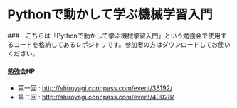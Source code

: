 # Pythonで動かして学ぶ機械学習入門 
###　こちらは「Pythonで動かして学ぶ機械学習入門」という勉強会で使用するコードを格納してあるレポジトリです。参加者の方はダウンロードしてお使いください。

#### 勉強会HP
* 第一回 : http://shiroyagi.connpass.com/event/38192/
* 第二回 : http://shiroyagi.connpass.com/event/40028/
